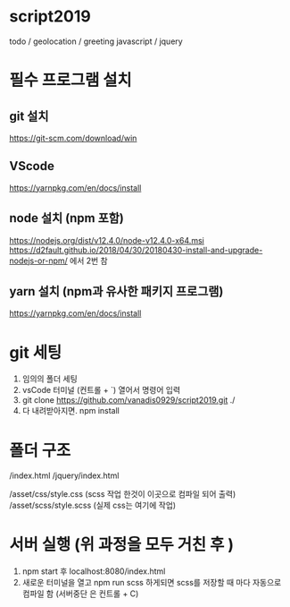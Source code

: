# script2019

todo / geolocation / greeting javascript / jquery

# 필수 프로그램 설치

## git 설치

https://git-scm.com/download/win

## VScode

https://yarnpkg.com/en/docs/install

## node 설치 (npm 포함)

https://nodejs.org/dist/v12.4.0/node-v12.4.0-x64.msi
https://d2fault.github.io/2018/04/30/20180430-install-and-upgrade-nodejs-or-npm/ 에서 2번 참

## yarn 설치 (npm과 유사한 패키지 프로그램)

https://yarnpkg.com/en/docs/install

# git 세팅

1. 임의의 폴더 세팅
2. vsCode 터미널 (컨트롤 + `) 열어서 명령어 입력
3. git clone https://github.com/vanadis0929/script2019.git ./
4. 다 내려받아지면. npm install

# 폴더 구조

/index.html
/jquery/index.html

/asset/css/style.css (scss 작업 한것이 이곳으로 컴파일 되어 출력)
/asset/scss/style.scss (실제 css는 여기에 작업)

# 서버 실행 (위 과정을 모두 거친 후 )

1. npm start 후 localhost:8080/index.html
2. 새로운 터미널을 열고 npm run scss 하게되면 scss를 저장할 때 마다 자동으로 컴파일 함 (서버중단 은 컨트롤 + C)
